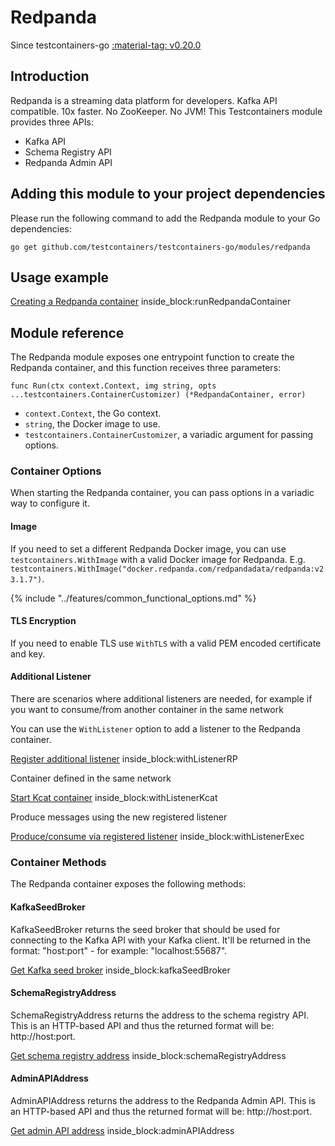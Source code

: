 # Redpanda

Since testcontainers-go <a href="https://github.com/testcontainers/testcontainers-go/releases/tag/v0.20.0"><span class="tc-version">:material-tag: v0.20.0</span></a>

## Introduction

Redpanda is a streaming data platform for developers. Kafka API compatible. 10x faster. No ZooKeeper. No JVM!
This Testcontainers module provides three APIs:

- Kafka API
- Schema Registry API
- Redpanda Admin API

## Adding this module to your project dependencies

Please run the following command to add the Redpanda module to your Go dependencies:

```
go get github.com/testcontainers/testcontainers-go/modules/redpanda
```

## Usage example

<!--codeinclude-->
[Creating a Redpanda container](../../modules/redpanda/examples_test.go) inside_block:runRedpandaContainer
<!--/codeinclude-->

## Module reference

The Redpanda module exposes one entrypoint function to create the Redpanda container, and this function receives three parameters:

```golang
func Run(ctx context.Context, img string, opts ...testcontainers.ContainerCustomizer) (*RedpandaContainer, error)
```

- `context.Context`, the Go context.
- `string`, the Docker image to use.
- `testcontainers.ContainerCustomizer`, a variadic argument for passing options.

### Container Options

When starting the Redpanda container, you can pass options in a variadic way to configure it.

#### Image

If you need to set a different Redpanda Docker image, you can use `testcontainers.WithImage` with a valid Docker image
for Redpanda. E.g. `testcontainers.WithImage("docker.redpanda.com/redpandadata/redpanda:v23.1.7")`.

{% include "../features/common_functional_options.md" %}

#### TLS Encryption

If you need to enable TLS use `WithTLS` with a valid PEM encoded certificate and key.

#### Additional Listener

There are scenarios where additional listeners are needed, for example if you
want to consume/from another container in the same network

You can use the `WithListener` option to add a listener to the Redpanda container.
<!--codeinclude-->
[Register additional listener](../../modules/redpanda/redpanda_test.go) inside_block:withListenerRP
<!--/codeinclude-->

Container defined in the same network
<!--codeinclude-->
[Start Kcat container](../../modules/redpanda/redpanda_test.go) inside_block:withListenerKcat
<!--/codeinclude-->

Produce messages using the new registered listener
<!--codeinclude-->
[Produce/consume via registered listener](../../modules/redpanda/redpanda_test.go) inside_block:withListenerExec
<!--/codeinclude-->

### Container Methods

The Redpanda container exposes the following methods:

#### KafkaSeedBroker

KafkaSeedBroker returns the seed broker that should be used for connecting
to the Kafka API with your Kafka client. It'll be returned in the format:
"host:port" - for example: "localhost:55687".

<!--codeinclude-->
[Get Kafka seed broker](../../modules/redpanda/redpanda_test.go) inside_block:kafkaSeedBroker
<!--/codeinclude-->

#### SchemaRegistryAddress

SchemaRegistryAddress returns the address to the schema registry API. This
is an HTTP-based API and thus the returned format will be: http://host:port.

<!--codeinclude-->
[Get schema registry address](../../modules/redpanda/redpanda_test.go) inside_block:schemaRegistryAddress
<!--/codeinclude-->


#### AdminAPIAddress

AdminAPIAddress returns the address to the Redpanda Admin API. This
is an HTTP-based API and thus the returned format will be: http://host:port.

<!--codeinclude-->
[Get admin API address](../../modules/redpanda/redpanda_test.go) inside_block:adminAPIAddress
<!--/codeinclude-->
